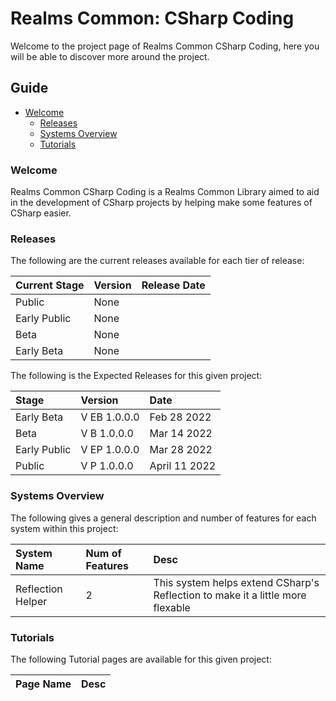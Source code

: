 [Page Current]:https://github.com/Ancient-Majik-Tech/AMT-Info-Center/blob/main/Projects/Common/RC%20Code.md

[Sec Welcome]:https://github.com/Ancient-Majik-Tech/AMT-Info-Center/blob/main/Projects/Common/RC%20Code.md#welcome
[Sec Releases]:https://github.com/Ancient-Majik-Tech/AMT-Info-Center/blob/main/Projects/Common/RC%20Code.md#releases
[Sec SysOverview]:https://github.com/Ancient-Majik-Tech/AMT-Info-Center/blob/main/Projects/Common/RC%20Code.md#system-overview
[Sec Tutorials]:https://github.com/Ancient-Majik-Tech/AMT-Info-Center/blob/main/Projects/Common/RC%20Code.md#tutorials

# Realms Common: CSharp Coding

Welcome to the project page of Realms Common CSharp Coding, here you will be able to discover more around the project.

## Guide

- [Welcome][Sec Welcome]
	- [Releases][Sec Releases]
	- [Systems Overview][Sec SysOverview]
	- [Tutorials][Sec Tutorials]

### Welcome

Realms Common CSharp Coding is a Realms Common Library aimed to aid in the development of CSharp projects by helping make some features of CSharp easier.

### Releases

The following are the current releases available for each tier of release:

|Current Stage|Version|Release Date|
|:---|:---|:---|
|Public|None||
|Early Public|None||
|Beta|None||
|Early Beta|None||


The following is the Expected Releases for this given project:

|Stage|Version|Date|
|:---|:---|:---|
|Early Beta|V EB 1.0.0.0|Feb 28 2022|
|Beta|V B 1.0.0.0|Mar 14 2022|
|Early Public|V EP 1.0.0.0|Mar 28 2022|
|Public|V P 1.0.0.0|April 11 2022|

### Systems Overview

The following gives a general description and number of features for each system within this project:

|System Name|Num of Features|Desc|
|:---|:---|:---|
|Reflection Helper|2|This system helps extend CSharp's Reflection to make it a little more flexable|

### Tutorials

The following Tutorial pages are available for this given project:

|Page Name|Desc|
|:---|:---|
